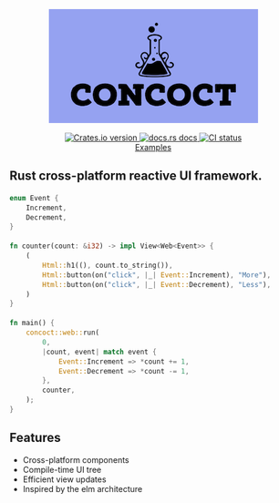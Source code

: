 <p align="center">
  <img alt="logo" src="./logo.png">
</p>

<div align="center">
 <a href="https://crates.io/crates/concoct">
    <img src="https://img.shields.io/crates/v/concoct?style=flat-square"
    alt="Crates.io version" />
  </a>
  <a href="https://docs.rs/concoct">
    <img src="https://img.shields.io/badge/docs-latest-blue.svg?style=flat-square"
      alt="docs.rs docs" />
  </a>
   <a href="https://github.com/concoct-rs/concoct/actions">
    <img src="https://github.com/matthunz/concoct/actions/workflows/rust.yml/badge.svg"
      alt="CI status" />
  </a>
</div>

<div align="center">
 <a href="https://github.com/concoct-rs/concoct/tree/main/examples">Examples</a>
</div>

## Rust cross-platform reactive UI framework.

```rust
enum Event {
    Increment,
    Decrement,
}

fn counter(count: &i32) -> impl View<Web<Event>> {
    (
        Html::h1((), count.to_string()),
        Html::button(on("click", |_| Event::Increment), "More"),
        Html::button(on("click", |_| Event::Decrement), "Less"),
    )
}

fn main() {
    concoct::web::run(
        0,
        |count, event| match event {
            Event::Increment => *count += 1,
            Event::Decrement => *count -= 1,
        },
        counter,
    );
}
```

## Features
 - Cross-platform components
 - Compile-time UI tree
 - Efficient view updates
 - Inspired by the elm architecture


